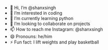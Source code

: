 - 👋 Hi, I’m @shanxsingh
- 👀 I’m interested in coding
- 🌱 I’m currently learning python
- 💞️ I’m looking to collaborate on projects
- 📫 How to reach me Instagram: @shanxsingh
- 😄 Pronouns: he/him
- ⚡ Fun fact: I lift weights and play basketball

<!---
shanxsingh/shanxsingh is a ✨ special ✨ repository because its `README.md` (this file) appears on your GitHub profile.
You can click the Preview link to take a look at your changes.
--->
